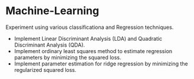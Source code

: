 # Machine-Learning
Experiment using various  classificationa and Regression techniques.
 - Implement Linear Discriminant Analysis (LDA) and Quadratic Discriminant Analysis (QDA).
 - Implement ordinary least squares method to estimate regression parameters by minimizing the squared loss.
 - Implement parameter estimation for ridge regression by minimizing the regularized squared loss.
